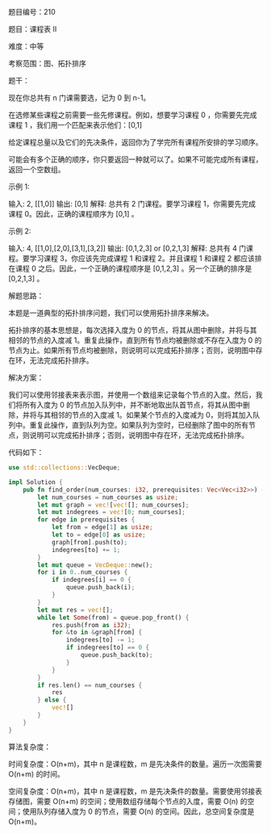 题目编号：210

题目：课程表 II

难度：中等

考察范围：图、拓扑排序

题干：

现在你总共有 n 门课需要选，记为 0 到 n-1。

在选修某些课程之前需要一些先修课程。例如，想要学习课程 0 ，你需要先完成课程 1 ，我们用一个匹配来表示他们：[0,1]

给定课程总量以及它们的先决条件，返回你为了学完所有课程所安排的学习顺序。

可能会有多个正确的顺序，你只要返回一种就可以了。如果不可能完成所有课程，返回一个空数组。

示例 1:

输入: 2, [[1,0]] 
输出: [0,1]
解释: 总共有 2 门课程。要学习课程 1，你需要先完成课程 0。因此，正确的课程顺序为 [0,1] 。

示例 2:

输入: 4, [[1,0],[2,0],[3,1],[3,2]]
输出: [0,1,2,3] or [0,2,1,3]
解释: 总共有 4 门课程。要学习课程 3，你应该先完成课程 1 和课程 2。并且课程 1 和课程 2 都应该排在课程 0 之后。因此，一个正确的课程顺序是 [0,1,2,3] 。另一个正确的排序是 [0,2,1,3] 。

解题思路：

本题是一道典型的拓扑排序问题，我们可以使用拓扑排序来解决。

拓扑排序的基本思想是，每次选择入度为 0 的节点，将其从图中删除，并将与其相邻的节点的入度减 1。重复此操作，直到所有节点均被删除或不存在入度为 0 的节点为止。如果所有节点均被删除，则说明可以完成拓扑排序；否则，说明图中存在环，无法完成拓扑排序。

解决方案：

我们可以使用邻接表来表示图，并使用一个数组来记录每个节点的入度。然后，我们将所有入度为 0 的节点加入队列中，并不断地取出队首节点，将其从图中删除，并将与其相邻的节点的入度减 1。如果某个节点的入度减为 0，则将其加入队列中。重复此操作，直到队列为空。如果队列为空时，已经删除了图中的所有节点，则说明可以完成拓扑排序；否则，说明图中存在环，无法完成拓扑排序。

代码如下：

```rust
use std::collections::VecDeque;

impl Solution {
    pub fn find_order(num_courses: i32, prerequisites: Vec<Vec<i32>>) -> Vec<i32> {
        let num_courses = num_courses as usize;
        let mut graph = vec![vec![]; num_courses];
        let mut indegrees = vec![0; num_courses];
        for edge in prerequisites {
            let from = edge[1] as usize;
            let to = edge[0] as usize;
            graph[from].push(to);
            indegrees[to] += 1;
        }
        let mut queue = VecDeque::new();
        for i in 0..num_courses {
            if indegrees[i] == 0 {
                queue.push_back(i);
            }
        }
        let mut res = vec![];
        while let Some(from) = queue.pop_front() {
            res.push(from as i32);
            for &to in &graph[from] {
                indegrees[to] -= 1;
                if indegrees[to] == 0 {
                    queue.push_back(to);
                }
            }
        }
        if res.len() == num_courses {
            res
        } else {
            vec![]
        }
    }
}
```

算法复杂度：

时间复杂度：O(n+m)，其中 n 是课程数，m 是先决条件的数量。遍历一次图需要 O(n+m) 的时间。

空间复杂度：O(n+m)，其中 n 是课程数，m 是先决条件的数量。需要使用邻接表存储图，需要 O(n+m) 的空间；使用数组存储每个节点的入度，需要 O(n) 的空间；使用队列存储入度为 0 的节点，需要 O(n) 的空间。因此，总空间复杂度是 O(n+m)。